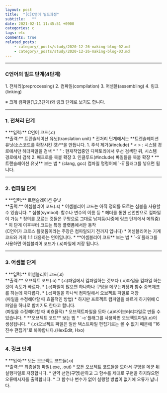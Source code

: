 ```yaml
---
layout: post
title:  "[C]C언어 빌드과정"
subtitle:   ""
date: 2021-02-11 11:45:51 +0900
categories: c
tags: etc
comments: true
related_posts:
    - category/_posts/study/2020-12-26-making-blog-02.md
    - category/_posts/study/2020-12-26-making-blog-03.md
---
```


* * *
<h3>C언어의 빌드 단계(4단계)</h3>
1. 전처리(preprocessing)
2. 컴파일(compilation)
3. 어셈블(assembling)
4. 링크(linking)
<!-- 나중에 이미지 추가-->

※ 크게 컴파일(1,2,3단계)와 링크 단계로 보기도 합니다.
* * *
<h3>1. 전처리 단계</h3>
* **입력:** C언어 코드(.c)<br />**출력:** 트랜슬레이션 유닛(translation unit)
* 전처리 단계에서는 **트랜슬레이션 유닛(소스코드를 확장시킨 것)**을 만듭니다.
    1. 주석 제거(#include)
        * <&nbsp;> : 시스템 경로에서만 헤더파일을 검색
        * "&nbsp;" : 현재작업중인 디렉토리에서 우선 검색한 뒤, 시스템 경로에서 검색
    2. 매크로를 복붙 확장
    3. 인클루드(#include) 파일들을 복붙 확장
* **트랜슬레이션 유닛** 보는 법
    * (clang, gcc) 컴파일 명령어에 `-E`플래그를 넣으면 됩니다.

* * *
<h3>2. 컴파일 단계</h3>
* **입력:** 트랜슬레이션 유닛<br />**출력:** 어셈블리어 코드(.s)
* 어셈블리어 코드는 아직 정의를 모르는 심볼을 사용할 수 있습니다.
    * 심볼(symbol): 함수나 변수의 이름 등
    * 헤더를 통한 선언만으로 컴파일이 가능
    * 정의를 모르는 것들은 구멍으로 그대로 남겨둠(나중에 링크 단계에서 메꿔줌)
* 이 단계 이후부터 코드는 특정 플랫폼에서만 동작
<br />(C언어가 크로스 플랫폼이라는 주장은 컴파일되기 전까지 입니다)
* 어셈블리어는 기계코드와 거의 1:1 대응하는 언어입니다.    
* **어셈블리어 코드** 보는 법
    * `-S`플래그를 사용하면 어셈블리어 코드가 (.s)파일에 저장 됩니다.

* * *
<h3>3. 어셈블 단계</h3>
* **입력:** 어셈블리어 코드(.s)<br />**출력:** 오브젝트 코드(.o)
* (.c)파일에서 컴파일하는 것보다 (.o)파일을 컴파일 하는 것이 속도가 빠르다.
    * (.c)파일이 많으면 하나하나 구멍을 메꾸는과정과 함수 중복체크를 하는데 까다롭다.
    * (.c)파일을 하나씩 컴파일해서 오브젝트 파일로 저장<br />(파일을 수정해야할 때 효율적인 방법)
    * 하지만 프로젝트 컴파일을 빠르게 하기위해 C파일을 하나로 합치기도 한다고 합니다.<br />(파일을 수정해야할 때 비효율적)
* 오브젝트파일을 모아 (.a)라이브러리파일로 만들 수 있습니다.
* **오브젝트 코드** 보는 법
    * `-c`플래그를 사용하면 오브젝트파일(.o)이 생성됩니다.
    * (.o)오브젝트 파일은 일반 텍스트파일 편집기로는 볼 수 없기 때문에 "16진수 편집기"로 봐야합니다.(HexEdit, Hxo)

* * *
<h3>4. 링크 단계</h3>
* **입력:** 모든 오브젝트 코드들(.o)<br />**출력:** 최종실행 파일(.exe, .out)
* 모든 오브젝트 코드들을 모아서 구멍을 메꾼 뒤 실행파일로 저장합니다.
    * 만약 선언(구멍)만하고 그 함수를 제대로 구현을 하지않으면 오류메시지를 출력합니다.
    * 그 함수나 변수가 없어 실행할 방법이 없기에 오류가 납니다.